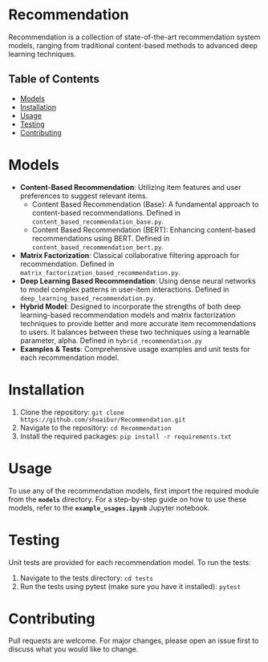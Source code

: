 # Recommendation
Recommendation is a collection of state-of-the-art recommendation system models, ranging from traditional content-based methods to advanced deep learning techniques.

## Table of Contents
- [Models](#models)
- [Installation](#installation)
- [Usage](#usage)
- [Testing](#testing)
- [Contributing](#contributing)

# Models
* **Content-Based Recommendation**: Utilizing item features and user preferences to suggest relevant items.
  * Content Based Recommendation (Base): A fundamental approach to content-based recommendations. Defined in ```content_based_recommendation_base.py```.
  * Content Based Recommendation (BERT): Enhancing content-based recommendations using BERT. Defined in ```content_based_recommendation_bert.py```.
* **Matrix Factorization**: Classical collaborative filtering approach for recommendation. Defined in ```matrix_factorization_based_recommendation.py```.
* **Deep Learning Based Recommendation**: Using dense neural networks to model complex patterns in user-item interactions. Defined in ```deep_learning_based_recommendation.py```.
* **Hybrid Model**: Designed to incorporate the strengths of both deep learning-based recommendation models and matrix factorization techniques to provide better and more accurate item recommendations to users. It balances between these two techniques using a learnable parameter, alpha. Defined in ```hybrid_recommendation.py```
* **Examples & Tests**: Comprehensive usage examples and unit tests for each recommendation model.

# Installation
1. Clone the repository:
  `git clone https://github.com/shoaibur/Recommendation.git`
2. Navigate to the repository: `cd Recommendation`
3. Install the required packages: `pip install -r requirements.txt`

# Usage
To use any of the recommendation models, first import the required module from the **`models`** directory. For a step-by-step guide on how to use these models, refer to the **`example_usages.ipynb`** Jupyter notebook.

# Testing
Unit tests are provided for each recommendation model. To run the tests:
1. Navigate to the tests directory: `cd tests`
2. Run the tests using pytest (make sure you have it installed): `pytest`

# Contributing
Pull requests are welcome. For major changes, please open an issue first to discuss what you would like to change.
